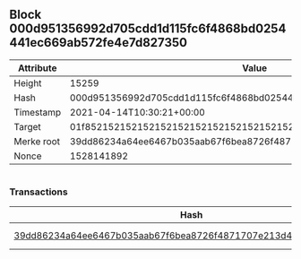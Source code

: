 ## Block 000d951356992d705cdd1d115fc6f4868bd0254441ec669ab572fe4e7d827350

Attribute | Value
--- | ---
Height | 15259
Hash | 000d951356992d705cdd1d115fc6f4868bd0254441ec669ab572fe4e7d827350
Timestamp | 2021-04-14T10:30:21+00:00
Target | 01f8521521521521521521521521521521521521521521521521521521521521
Merke root | 39dd86234a64ee6467b035aab67f6bea8726f4871707e213d4a790a0fb443087
Nonce | 1528141892

```

```

### Transactions

Hash | Amount
--- | ---
[39dd86234a64ee6467b035aab67f6bea8726f4871707e213d4a790a0fb443087](39dd86234a64ee6467b035aab67f6bea8726f4871707e213d4a790a0fb443087.md) | 10.00000000 SKEPTI 
